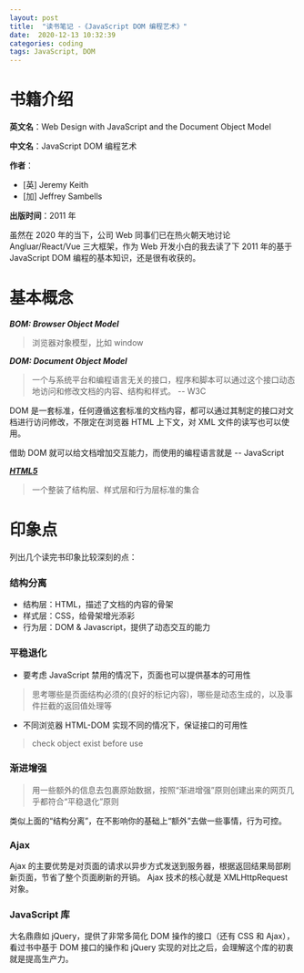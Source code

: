 ```yaml
---
layout: post
title:  "读书笔记 -《JavaScript DOM 编程艺术》"
date:  2020-12-13 10:32:39 
categories: coding
tags: JavaScript, DOM
---
```


# 书籍介绍

**英文名**：Web Design with JavaScript and the Document Object Model

**中文名**：JavaScript DOM 编程艺术

**作者**：
- [英] Jeremy Keith
- [加] Jeffrey Sambells

**出版时间**：2011 年

虽然在 2020 年的当下，公司 Web 同事们已在热火朝天地讨论 Angluar/React/Vue 三大框架，作为 Web 开发小白的我去读了下 2011 年的基于 JavaScript DOM 编程的基本知识，还是很有收获的。

# 基本概念

***BOM: Browser Object Model***
> 浏览器对象模型，比如 window

***DOM: Document Object Model***
> 一个与系统平台和编程语言无关的接口，程序和脚本可以通过这个接口动态地访问和修改文档的内容、结构和样式。 -- W3C

DOM 是一套标准，任何遵循这套标准的文档内容，都可以通过其制定的接口对文档进行访问修改，不限定在浏览器 HTML 上下文，对 XML 文件的读写也可以使用。

借助 DOM 就可以给文档增加交互能力，而使用的编程语言就是 -- JavaScript

***[HTML5]***
> 一个整装了结构层、样式层和行为层标准的集合

# 印象点

列出几个读完书印象比较深刻的点：

### 结构分离
- 结构层：HTML，描述了文档的内容的骨架
- 样式层：CSS，给骨架增光添彩
- 行为层：DOM & Javascript，提供了动态交互的能力

### 平稳退化
- 要考虑 JavaScript 禁用的情况下，页面也可以提供基本的可用性
> 思考哪些是页面结构必须的(良好的标记内容)，哪些是动态生成的，以及事件拦截的返回值处理等

- 不同浏览器 HTML-DOM 实现不同的情况下，保证接口的可用性
> check object exist before use

### 渐进增强
> 用一些额外的信息去包裹原始数据，按照“渐进增强”原则创建出来的网页几乎都符合“平稳退化”原则

类似上面的“结构分离”，在不影响你的基础上“额外”去做一些事情，行为可控。

### Ajax

Ajax 的主要优势是对页面的请求以异步方式发送到服务器，根据返回结果局部刷新页面，节省了整个页面刷新的开销。
Ajax 技术的核心就是 XMLHttpRequest 对象。

### JavaScript 库
大名鼎鼎如 jQuery，提供了非常多简化 DOM 操作的接口（还有 CSS 和 Ajax），看过书中基于 DOM 接口的操作和 jQuery 实现的对比之后，会理解这个库的初衷就是提高生产力。

<!-- refs -->
[HTML5]: https://en.wikipedia.org/wiki/HTML5

